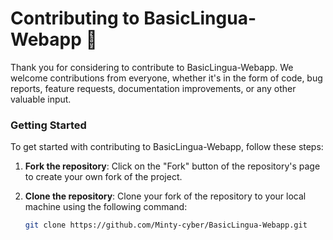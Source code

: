 # Contributing to BasicLingua-Webapp 🤝

Thank you for considering to contribute to BasicLingua-Webapp. We welcome contributions from everyone, whether it's in the form of code, bug reports, feature requests, documentation improvements, or any other valuable input.

### Getting Started
To get started with contributing to BasicLingua-Webapp, follow these steps:

1. **Fork the repository**: Click on the "Fork" button of the repository's page to create your own fork of the project.

2. **Clone the repository**: Clone your fork of the repository to your local machine using the following command:
   ```bash
   git clone https://github.com/Minty-cyber/BasicLingua-Webapp.git
